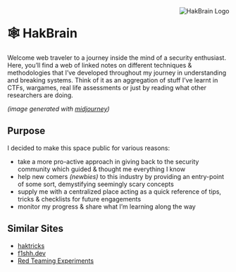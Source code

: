 <img align="right" alt="HakBrain Logo" src="https://user-images.githubusercontent.com/82247523/189544833-2bccdb30-3130-4ce6-9946-24d8e3d97037.png" />

# 🕸️  HakBrain

Welcome web traveler to a journey inside the mind of a security enthusiast. Here, you’ll find a web of linked notes on different techniques & methodologies that I’ve developed throughout my journey in understanding and breaking systems. Think of it as an aggregation of stuff I’ve learnt in CTFs, wargames, real life assessments or just by reading what other researchers are doing.

*(image generated with [midjourney](https://midjourney.gitbook.io/docs/))*

## Purpose
I decided to make this space public for various reasons:
- take a more pro-active approach in giving back to the security community which guided & thought me everything I know
- help new comers *(newbies)* to this industry by providing an entry-point of some sort, demystifying seemingly scary concepts
- supply me with a centralized place acting as a quick reference of tips, tricks & checklists for future engagements
- monitor my progress & share what I’m learning along the way

## Similar Sites
- [haktricks](https://book.hacktricks.xyz/welcome/readme)
- [f1shh.dev](https://f1shh.gitbook.io/pentest-tips/)
- [Red Teaming Experiments](https://www.ired.team/)
